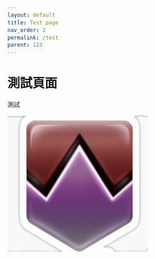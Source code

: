 ```yaml
---
layout: default
title: Test page
nav_order: 2
permalink: /test
parent: 123
---
```


# 測試頁面

測試

![image](https://github.com/BK13579/ffxivguide/blob/main/Images/DamageDown.jpg)
